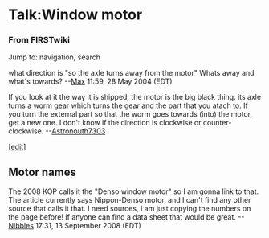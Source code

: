 # Talk:Window motor

### From FIRSTwiki

Jump to: navigation, search

what direction is "so the axle turns away from the motor" Whats away and
what's towards? --[Max](User:Max "User:Max" ) 11:59, 28 May 2004
(EDT)

If you look at it the way it is shipped, the motor is the big black thing. its
axle turns a worm gear which turns the gear and the part that you atach to. If
you turn the external part so that the worm goes towards (into) the motor, get
a new one. I don't know if the direction is clockwise or counter-clockwise.
--[Astronouth7303](User:Astronouth7303 "User:Astronouth7303" )

[[edit](/index.php?title=Talk:Window_motor&action=edit&section=1 "Edit
section: Motor names" )]

##  Motor names

The 2008 KOP calls it the "Denso window motor" so I am gonna link to that. The
article currently says Nippon-Denso motor, and I can't find any other source
that calls it that. I need sources, I am just copying the numbers on the page
before! If anyone can find a data sheet that would be great.
\--[Nibbles](/index.php?title=User:Nibbles&action=edit "User:Nibbles" ) 17:31,
13 September 2008 (EDT)


